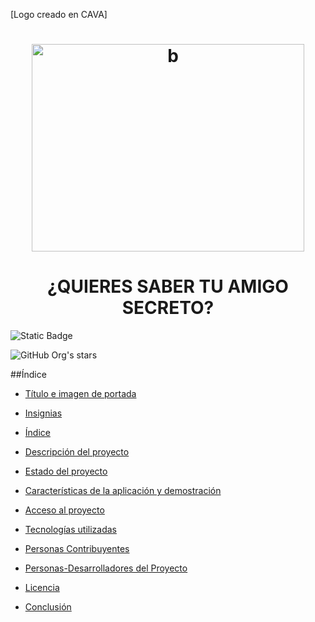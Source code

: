 [Logo creado en CAVA]<h1 align="center"> <img width="436" height="332" alt="b" src="https://github.com/user-attachments/assets/ff07e6fe-64d4-4b01-ae60-601f488636ea" /> </h1>

<h1 align="center"> ¿QUIERES SABER TU AMIGO SECRETO? </h1>

<img alt="Static Badge" src="https://img.shields.io/badge/Status%20-%20EN%20DESARROLLO-GREEN">

![GitHub Org's stars](https://img.shields.io/github/stars/Solsticio-2630/challenge-amigo-secreto_esp-main?style=social)

##Índice

* [Título e imagen de portada](#Título-e-imagen-de-portada)

* [Insignias](#insignias)

* [Índice](#índice)

* [Descripción del proyecto](#descripción-del-proyecto)

* [Estado del proyecto](#Estado-del-proyecto)

* [Características de la aplicación y demostración](#Características-de-la-aplicación-y-demostración)

* [Acceso al proyecto](#acceso-proyecto)

* [Tecnologías utilizadas](#tecnologías-utilizadas)

* [Personas Contribuyentes](#personas-contribuyentes)

* [Personas-Desarrolladores del Proyecto](#personas-desarrolladores)

* [Licencia](#licencia)
  
* [Conclusión](#conclusión)
